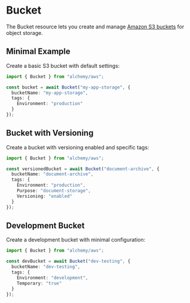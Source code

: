 # Bucket

The Bucket resource lets you create and manage [Amazon S3 buckets](https://docs.aws.amazon.com/AmazonS3/latest/userguide/Welcome.html) for object storage.

## Minimal Example

Create a basic S3 bucket with default settings:

```ts
import { Bucket } from "alchemy/aws";

const bucket = await Bucket("my-app-storage", {
  bucketName: "my-app-storage",
  tags: {
    Environment: "production"
  }
});
```

## Bucket with Versioning

Create a bucket with versioning enabled and specific tags:

```ts
import { Bucket } from "alchemy/aws";

const versionedBucket = await Bucket("document-archive", {
  bucketName: "document-archive", 
  tags: {
    Environment: "production",
    Purpose: "document-storage",
    Versioning: "enabled"
  }
});
```

## Development Bucket

Create a development bucket with minimal configuration:

```ts
import { Bucket } from "alchemy/aws";

const devBucket = await Bucket("dev-testing", {
  bucketName: "dev-testing",
  tags: {
    Environment: "development",
    Temporary: "true"
  }
});
```